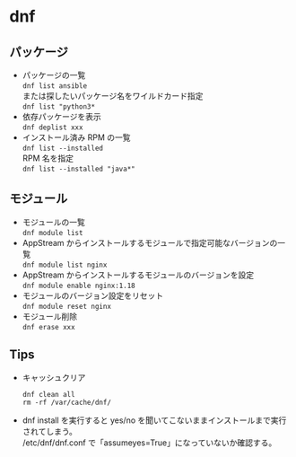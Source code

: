 # dnf


## パッケージ

* パッケージの一覧  
  `dnf list ansible`  
  または探したいパッケージ名をワイルドカード指定  
  `dnf list "python3*`
* 依存パッケージを表示  
  `dnf deplist xxx`
* インストール済み RPM の一覧  
  `dnf list --installed`  
  RPM 名を指定  
  `dnf list --installed "java*"`  

## モジュール

* モジュールの一覧  
`dnf module list`
* AppStream からインストールするモジュールで指定可能なバージョンの一覧  
`dnf module list nginx`
* AppStream からインストールするモジュールのバージョンを設定  
`dnf module enable nginx:1.18`
* モジュールのバージョン設定をリセット  
`dnf module reset nginx`
* モジュール削除  
  `dnf erase xxx`

## Tips

* キャッシュクリア
  ```
  dnf clean all
  rm -rf /var/cache/dnf/
  ```
* dnf install を実行すると yes/no を聞いてこないままインストールまで実行されてしまう。  
  /etc/dnf/dnf.conf で「assumeyes=True」になっていないか確認する。
